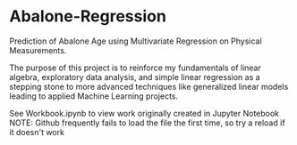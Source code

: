 # Abalone-Regression
Prediction of Abalone Age using Multivariate Regression on Physical Measurements. 

The purpose of this project is to reinforce my fundamentals of linear algebra, exploratory data analysis, and simple linear regression as a stepping stone to more advanced techniques like generalized linear models leading to applied Machine Learning projects.

See Workbook.ipynb to view work originally created in Jupyter Notebook
NOTE: Github frequently fails to load the file the first time, so try a reload if it doesn't work
